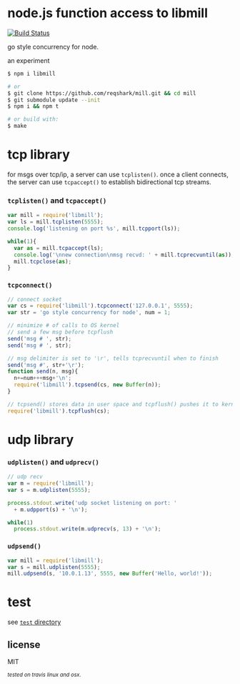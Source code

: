 # node.js function access to libmill
[![Build Status](https://travis-ci.org/reqshark/mill.svg?branch=master)](https://travis-ci.org/reqshark/mill)

go style concurrency for node.

an experiment

```bash
$ npm i libmill

# or
$ git clone https://github.com/reqshark/mill.git && cd mill
$ git submodule update --init
$ npm i && npm t

# or build with:
$ make
```

# tcp library

for msgs over tcp/ip, a server can use `tcplisten()`. once a client connects, the server can use `tcpaccept()` to establish bidirectional tcp streams.

### `tcplisten()` and `tcpaccept()`
```js
var mill = require('libmill');
var ls = mill.tcplisten(5555);
console.log('listening on port %s', mill.tcpport(ls));

while(1){
  var as = mill.tcpaccept(ls);
  console.log('\nnew connection\nmsg recvd: ' + mill.tcprecvuntil(as));
  mill.tcpclose(as);
}
```
### `tcpconnect()`
```js
// connect socket
var cs = require('libmill').tcpconnect('127.0.0.1', 5555);
var str = 'go style concurrency for node', num = 1;

// minimize # of calls to OS kernel
// send a few msg before tcpflush
send('msg # ', str);
send('msg # ', str);

// msg delimiter is set to '\r', tells tcprecvuntil when to finish
send('msg #', str+'\r');
function send(n, msg){
  n+=num+++msg+'\n';
  require('libmill').tcpsend(cs, new Buffer(n));
}

// tcpsend() stores data in user space and tcpflush() pushes it to kernel
require('libmill').tcpflush(cs);
```
# udp library
### `udplisten()` and `udprecv()`
```js
// udp recv
var m = require('libmill');
var s = m.udplisten(5555);

process.stdout.write('udp socket listening on port: '
  + m.udpport(s) + '\n');

while(1)
  process.stdout.write(m.udprecv(s, 13) + '\n');

```
### `udpsend()`
```js
var mill = require('libmill');
var s = mill.udplisten(5555);
mill.udpsend(s, '10.0.1.13', 5555, new Buffer('Hello, world!'));
```
# test
see [`test` directory](test)

## license

MIT

<sub>*tested on travis linux and osx.*</sub>
